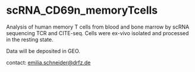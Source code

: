 # scRNA_CD69n_memoryTcells

Analysis of human memory T cells from blood and bone marrow by scRNA sequencing TCR and CITE-seq. 
Cells were ex-vivo isolated and processed in the resting state.

Data will be deposited in GEO. 

contact: emilia.schneider@drfz.de
